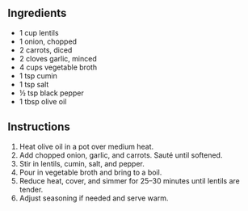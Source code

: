## Ingredients
- 1 cup lentils
- 1 onion, chopped
- 2 carrots, diced
- 2 cloves garlic, minced
- 4 cups vegetable broth
- 1 tsp cumin
- 1 tsp salt
- ½ tsp black pepper
- 1 tbsp olive oil

## Instructions
1. Heat olive oil in a pot over medium heat.
2. Add chopped onion, garlic, and carrots. Sauté until softened.
3. Stir in lentils, cumin, salt, and pepper.
4. Pour in vegetable broth and bring to a boil.
5. Reduce heat, cover, and simmer for 25–30 minutes until lentils are tender.
6. Adjust seasoning if needed and serve warm.
